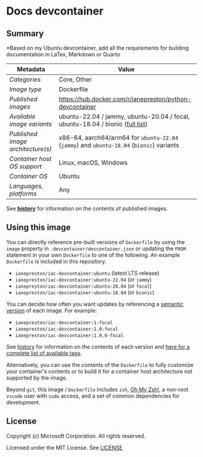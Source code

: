 # Docs devcontainer

## Summary

*Based on my Ubuntu devcontainer, add all the requirements for building documentation in LaTex, Markdown or Quarto 

| Metadata | Value |  
|----------|-------|
| *Categories* | Core, Other |
| *Image type* | Dockerfile |
| *Published images* | https://hub.docker.com/r/ianepreston/python-devcontainer|
| *Available image variants* | ubuntu-22.04 / jammy, ubuntu-20.04 / focal, ubuntu-18.04 / bionic ([full list](https://mcr.microsoft.com/v2/devcontainers/base/tags/list)) |
| *Published image architecture(s)* | x86-64, aarch64/arm64 for `ubuntu-22.04` (`jammy`) and `ubuntu-18.04` (`bionic`) variants  |
| *Container host OS support* | Linux, macOS, Windows |
| *Container OS* | Ubuntu |
| *Languages, platforms* | Any |

See **[history](history)** for information on the contents of published images.

## Using this image

You can directly reference pre-built versions of `Dockerfile` by using the `image` property in `.devcontainer/devcontainer.json` or updating the `FROM` statement in your own `Dockerfile` to one of the following. An example `Dockerfile` is included in this repository.

- `ianepreston/iac-devcontainer:ubuntu` (latest LTS release)
- `ianepreston/iac-devcontainer:ubuntu-22.04` (or `jammy`)
- `ianepreston/iac-devcontainer:ubuntu-20.04` (or `focal`)
- `ianepreston/iac-devcontainer:ubuntu-18.04` (or `bionic`)

You can decide how often you want updates by referencing a [semantic version](https://semver.org/) of each image. For example:

- `ianepreston/iac-devcontainer:1-focal`
- `ianepreston/iac-devcontainer:1.0-focal`
- `ianepreston/iac-devcontainer:1.0.0-focal`

See [history](history) for information on the contents of each version and [here for a complete list of available tags](https://mcr.microsoft.com/v2/devcontainers/base/tags/list).

Alternatively, you can use the contents of the `Dockerfile` to fully customize your container's contents or to build it for a container host architecture not supported by the image.

Beyond `git`, this image / `Dockerfile` includes `zsh`, [Oh My Zsh!](https://ohmyz.sh/), a non-root `vscode` user with `sudo` access, and a set of common dependencies for development.

## License

Copyright (c) Microsoft Corporation. All rights reserved.

Licensed under the MIT License. See [LICENSE](https://github.com/devcontainers/images/blob/main/LICENSE)
